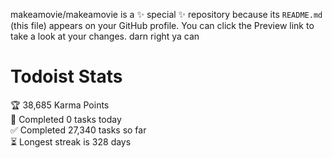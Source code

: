 makeamovie/makeamovie is a ✨ special ✨ repository because its `README.md` (this file) appears on your GitHub profile.
You can click the Preview link to take a look at your changes. darn right ya can

# Todoist Stats

<!-- TODO-IST:START -->
🏆  38,685 Karma Points           
🌸  Completed 0 tasks today           
✅  Completed 27,340 tasks so far           
⏳  Longest streak is 328 days
<!-- TODO-IST:END -->